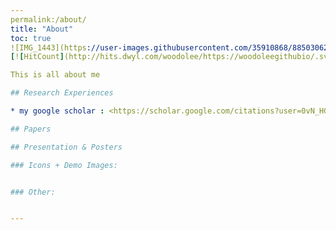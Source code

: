 ```yaml
---
permalink:/about/
title: "About"
toc: true
![IMG_1443](https://user-images.githubusercontent.com/35910868/88503062-87d01480-d00b-11ea-8478-1327f8a95be3.jpg){: width="200" height="200"}
[![HitCount](http://hits.dwyl.com/woodolee/https://woodoleegithubio/.svg)](http://hits.dwyl.com/woodolee/https://woodoleegithubio/)

This is all about me

## Research Experiences

* my google scholar : <https://scholar.google.com/citations?user=0vN_HG0AAAAJ&hl=ko>

## Papers

## Presentation & Posters

### Icons + Demo Images:


### Other:


---
```


